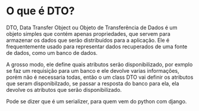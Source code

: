 # O que é DTO?

DTO, Data Transfer Object ou Objeto de Transferência de Dados é um objeto simples que contém apenas propriedades, que servem para armazenar os dados que serão distribuídos para a aplicação. Ele é frequentemente usado para representar dados recuperados de uma fonte de dados, como um banco de dados. 

A grosso modo, ele define quais atributos serão disponibilizado, por exmplo se faz um requisição para um banco e ele devolve varias informações, porém não é necessaria todas, então o um class DTO vai definir os atributos que seram disponibilzado, se passar a resposta do banco para ela, ela devolve os atributos que serão disponibilizado.

Pode se dizer que é um serializer, para quem vem do python com django.
